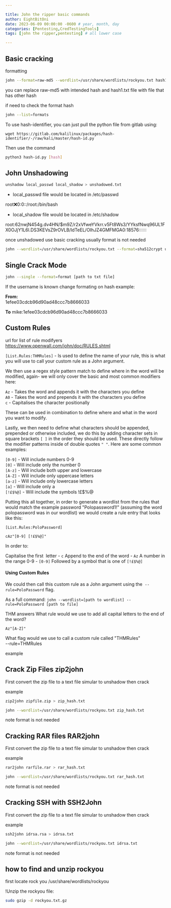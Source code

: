 ```yaml
---

title: John the ripper basic commands
author: EightBitOni
date: 2023-06-09 00:00:00 -0600 # year, month, day
categories: [Pentesting,CredTestingTools]
tags: [john the ripper,pentesting] # all lower case

---
```



## Basic cracking

formatting
```bash
john --format=raw-md5 --wordlist=/usr/share/wordlists/rockyou.txt hash1.txt
```
you can replace raw-md5 with intended hash and hash1.txt file with file that has other hash

if need to check the format hash 
```bash
john --list=formats
```

To use hash-identifier, you can just pull the python file from gitlab using:

`wget https://gitlab.com/kalilinux/packages/hash-identifier/-/raw/kali/master/hash-id.py`

Then use the command

```bash
python3 hash-id.py [hash]
```


## John Unshadowing

```bash
unshadow local_passwd local_shadow > unshadowed.txt
```

- local_passwd file would be located in /etc/passwd

root:x:0:0::/root:/bin/bash

- local_shadow file would be located in /etc/shadow

root:$6$2nwjN454g.dv4HN/$m9Z/r2xVfweYVkrr.v5Ft8Ws3/YYksfNwq96UL1FX0OJjY1L6l.DS3KEVsZ9rOVLB/ldTeEL/OIhJZ4GMFMGA0:18576::::::

once unshadowed use basic cracking usually format is not needed

```bash 
john --wordlist=/usr/share/wordlists/rockyou.txt --format=sha512crypt unshadowed.txt
```


## Single Crack Mode

```bash
john --single --format=format [path to txt file]
```

If the username is known change formating on hash 
example:

**From:**  
1efee03cdcb96d90ad48ccc7b8666033

**To**
mike:1efee03cdcb96d90ad48ccc7b8666033


## Custom Rules

url for list of rule modifyers
https://www.openwall.com/john/doc/RULES.shtml

`[List.Rules:THMRules]` - Is used to define the name of your rule, this is what you will use to call your custom rule as a John argument.

We then use a regex style pattern match to define where in the word will be modified, again- we will only cover the basic and most common modifiers here:

`Az` - Takes the word and appends it with the characters you define  
`A0` - Takes the word and prepends it with the characters you define  
`c` - Capitalises the character positionally

These can be used in combination to define where and what in the word you want to modify.

Lastly, we then need to define what characters should be appended, prepended or otherwise included, we do this by adding character sets in square brackets `[ ]` in the order they should be used. These directly follow the modifier patterns inside of double quotes `" "`. Here are some common examples:

`[0-9]` - Will include numbers 0-9  
`[0]` - Will include only the number 0  
`[A-z]` - Will include both upper and lowercase  
`[A-Z]` - Will include only uppercase letters  
`[a-z]` - Will include only lowercase letters  
`[a]` - Will include only a  
`[!£$%@]` - Will include the symbols !£$%@

Putting this all together, in order to generate a wordlist from the rules that would match the example password "Polopassword1!" (assuming the word polopassword was in our wordlist) we would create a rule entry that looks like this:

`[List.Rules:PoloPassword]`

`cAz"[0-9] [!£$%@]"`

In order to:

Capitalise the first  letter - `c`
Append to the end of the word - `Az`
A number in the range 0-9 - `[0-9]`
Followed by a symbol that is one of `[!£$%@]`

#### Using Custom Rules

We could then call this custom rule as a John argument using the  `--rule=PoloPassword` flag.  

As a full command: `john --wordlist=[path to wordlist] --rule=PoloPassword [path to file]`

THM answers
What rule would we use to add all capital letters to the end of the word?
```
Az"[A-Z]"
```

What flag would we use to call a custom rule called "THMRules"  
--rule=THMRules

example



## Crack Zip Files zip2john


First convert the zip file to a text file simular to unshadow then crack

example
```bash
zip2john zipfile.zip > zip_hash.txt

john --wordlist=/usr/share/wordlists/rockyou.txt zip_hash.txt
```

note format is not needed

## Cracking RAR  files RAR2john


First convert the zip file to a text file simular to unshadow then crack

example
```bash
rar2john rarfile.rar > rar_hash.txt

john --wordlist=/usr/share/wordlists/rockyou.txt rar_hash.txt
```

note format is not needed


## Cracking SSH with SSH2John

First convert the zip file to a text file simular to unshadow then crack

example
```bash
ssh2john idrsa.rsa > idrsa.txt

john --wordlist=/usr/share/wordlists/rockyou.txt idrsa.txt
```

note format is not needed




## how to find and unzip rockyou



first locate rock you 
 /usr/share/wordlists/rockyou

!Unzip the rockyou file: 

``` bash
sudo gzip -d rockyou.txt.gz 
```



